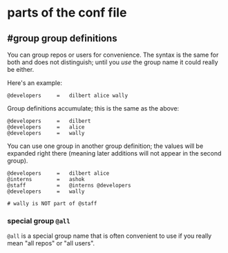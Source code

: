 # parts of the conf file

## #group group definitions

You can group repos or users for convenience.  The syntax is the same for both
and does not distinguish; until you *use* the group name it could really be
either.

Here's an example:

    @developers     =   dilbert alice wally

Group definitions accumulate; this is the same as the above:

    @developers     =   dilbert
    @developers     =   alice
    @developers     =   wally

You can use one group in another group definition; the values will be expanded
right there (meaning later additions will not appear in the second group).

    @developers     =   dilbert alice
    @interns        =   ashok
    @staff          =   @interns @developers
    @developers     =   wally

    # wally is NOT part of @staff

### special group `@all`

`@all` is a special group name that is often convenient to use if you really
mean "all repos" or "all users".
